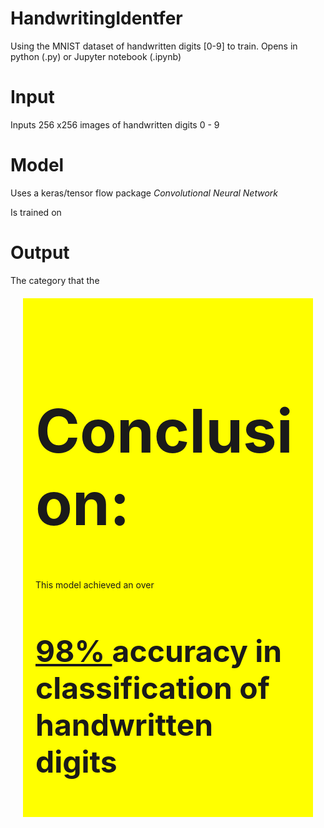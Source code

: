 # HandwritingIdentfer
Using the MNIST dataset of handwritten digits [0-9] to train. Opens in python (.py) or Jupyter notebook (.ipynb)

# Input
Inputs 256 x256 images of handwritten digits 0 - 9

# Model
Uses a keras/tensor flow package *Convolutional Neural Network*

Is trained on 
# Output
The category that the 

$$ $$

<div style="background: yellow; margin:20px; padding: 20px;">
    <h1 style="font-size:10vw">Conclusion:</h1>
    <p size="100">This model achieved an over </p>
    <h2 style="font-size:5vw"><u> 98% </u> accuracy in classification of handwritten digits</h2>
</div>
